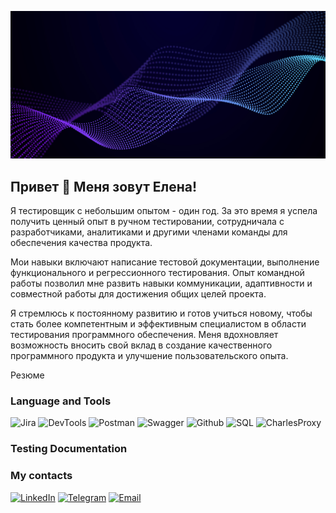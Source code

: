 ![Header](https://github.com/ElenaKukhto/ElenaKukhto/blob/main/assets/%E2%80%94Pngtree%E2%80%94abstract%20waving%20particle%20technology%20background_1233165.jpg)

## Привет 👋 Меня зовут Елена!

Я тестировщик с небольшим опытом - один год. 
За это время я успела получить ценный опыт в ручном тестировании, сотрудничала с разработчиками, аналитиками и другими членами команды для обеспечения качества продукта. 

Мои навыки включают написание тестовой документации, выполнение функционального и регрессионного тестирования. Опыт командной работы позволил мне развить навыки коммуникации, адаптивности и совместной работы для достижения общих целей проекта.

Я стремлюсь к постоянному развитию и готов учиться новому, чтобы стать более компетентным и эффективным специалистом в области тестирования программного обеспечения. Меня вдохновляет возможность вносить свой вклад в создание качественного программного продукта и улучшение пользовательского опыта.


Резюме

### Language and Tools
![Jira](https://img.shields.io/badge/-Jira-201756?style=for-the-badge&logo=jira&logoColor=136be1) ![DevTools](https://img.shields.io/badge/-DevTools-201756?style=for-the-badge&logo=googlechrome&logoColor=0AC800) ![Postman](https://img.shields.io/badge/-Postman-201756?style=for-the-badge&logo=postman&logoColor=f76935) ![Swagger](https://img.shields.io/badge/-Swagger-201756?style=for-the-badge&logo=swagger&logoColor=7ede2b) ![Github](https://img.shields.io/badge/-Github-201756?style=for-the-badge&logo=github&logoColor=8cc4d7) ![SQL](https://img.shields.io/badge/-MySQL-201756?style=for-the-badge&logo=mysql&logoColor=00618a) ![CharlesProxy](https://img.shields.io/badge/-CharlesProxy-201756?style=for-the-badge&logo=charlesproxy&logoColor=8cc4d7)

### Testing Documentation 


### My contacts
[![LinkedIn](https://img.shields.io/badge/-LinkedIn-7165F0?style=for-the-badge&logo=linkedin&logoColor=318CE7)](https://www.linkedin.com/in/keo04/) [![Telegram](https://img.shields.io/badge/-Telegram-7165F0?style=for-the-badge&logo=telegram&logoColor=252526)](https://t.me/keo04) [![Email](https://img.shields.io/badge/-Email-7165F0?style=for-the-badge&logo=gmail&logoColor=20956)](https://kukhto70@gmail.com) 